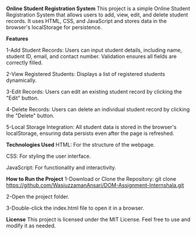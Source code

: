 **Online Student Registration System**
This project is a simple Online Student Registration System that allows users to add, view, edit, and delete student records. It uses HTML, CSS, and JavaScript and stores data in the browser's localStorage for persistence.


**Features**

1-Add Student Records:
Users can input student details, including name, student ID, email, and contact number.
Validation ensures all fields are correctly filled.

2-View Registered Students:
Displays a list of registered students dynamically.

3-Edit Records:
Users can edit an existing student record by clicking the "Edit" button.

4-Delete Records:
Users can delete an individual student record by clicking the "Delete" button.

5-Local Storage Integration:
All student data is stored in the browser's localStorage, ensuring data persists even after the page is refreshed.




**Technologies Used**
HTML: For the structure of the webpage.

CSS: For styling the user interface.

JavaScript: For functionality and interactivity.



**How to Run the Project**
1-Download or Clone the Repository: 
git clone https://github.com/WasiuzzamanAnsari/DOM-Assignment-Internshala.git

2-Open the project folder.

3-Double-click the index.html file to open it in a browser.



**License**
This project is licensed under the MIT License. Feel free to use and modify it as needed.